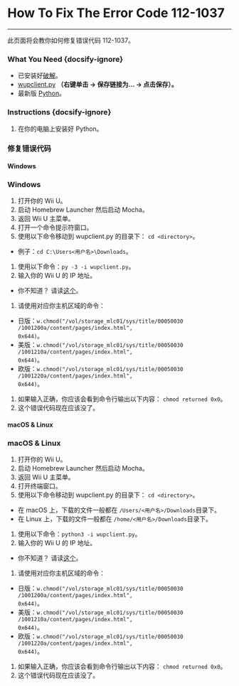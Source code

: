 # How To Fix The Error Code 112-1037
---
此页面将会教你如何修复错误代码 112-1037。

### What You Need {docsify-ignore}

- 已安装好[破解](introduction)。
- [wupclient.py](https://raw.githubusercontent.com/Elpunical/mocha/master/ios_mcp/wupclient.py) **（右键单击 -> 保存链接为... -> 点击保存）。**
- 最新版 [Python](https://www.python.org/downloads/)。

### Instructions {docsify-ignore}

1. 在你的电脑上安装好 Python。

### 修复错误代码

<!-- tabs:start -->

#### **Windows**

### Windows

1. 打开你的 Wii U。
1. 启动 Homebrew Launcher 然后启动 Mocha。
1. 返回 Wii U 主菜单。
1. 打开一个命令提示符窗口。
1. 使用以下命令移动到 wupclient.py 的目录下： `cd <directory>`。
  - 例子：<code>cd C:\Users\<用户名><wbr>\Downloads</code>。
1. 使用以下命令：`py -3 -i wupclient.py`。
1. 输入你的 Wii U 的 IP 地址。
 - 你不知道？ 请读[这个](find-wiiu-ip-address)。
1. 请使用对应你主机区域的命令：
 - 日版：<code>w.chmod("/vol<wbr>/storage_mlc01<wbr>/sys/title/00050030<wbr>/1001200a/content<wbr>/pages<wbr>/index.html", 0x644)</code>。
 - 美版：<code>w.chmod("/vol<wbr>/storage_mlc01<wbr>/sys/title/00050030<wbr>/1001210a/content<wbr>/pages<wbr>/index.html", 0x644)</code>。
 - 欧版：<code>w.chmod("/vol<wbr>/storage_mlc01<wbr>/sys/title/00050030<wbr>/1001220a/content<wbr>/pages<wbr>/index.html", 0x644)</code>。
1. 如果输入正确，你应该会看到命令行输出以下内容： `chmod returned 0x0`。
1. 这个错误代码现在应该没了。

#### **macOS & Linux**

### macOS & Linux

1. 打开你的 Wii U。
1. 启动 Homebrew Launcher 然后启动 Mocha。
1. 返回 Wii U 主菜单。
1. 打开终端窗口。
1. 使用以下命令移动到 wupclient.py 的目录下： `cd <directory>`。
 - 在 macOS 上，下载的文件一般都在 <code>/Users/<用户名><wbr>/Downloads</code>目录下。
 - 在 Linux 上，下载的文件一般都在 <code>/home/<用户名><wbr>/Downloads</code>目录下。
1. 使用以下命令：`python3 -i wupclient.py`。
1. 输入你的 Wii U 的 IP 地址。
 - 你不知道？ 请读[这个](find-wiiu-ip-address)。
1. 请使用对应你主机区域的命令：
 - 日版：<code>w.chmod("/vol<wbr>/storage_mlc01<wbr>/sys/title/00050030<wbr>/1001200a/content<wbr>/pages<wbr>/index.html", 0x644)</code>。
 - 美版：<code>w.chmod("/vol<wbr>/storage_mlc01<wbr>/sys/title/00050030<wbr>/1001210a/content<wbr>/pages<wbr>/index.html", 0x644)</code>。
 - 欧版：<code>w.chmod("/vol<wbr>/storage_mlc01<wbr>/sys/title/00050030<wbr>/1001220a/content<wbr>/pages<wbr>/index.html", 0x644)</code>。
1. 如果输入正确，你应该会看到命令行输出以下内容： `chmod returned 0x0`。
1. 这个错误代码现在应该没了。

<!-- tabs:end -->